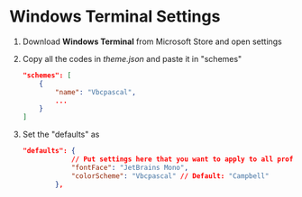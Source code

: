 # Windows Terminal Settings

1. Download **Windows Terminal** from Microsoft Store and open settings

2. Copy all the codes in *theme.json* and paste it in "schemes"

   ``` json
   "schemes": [
       {
           "name": "Vbcpascal",
           ...
       }
   ] 
   ```

3. Set the "defaults" as

   ``` json
   "defaults": {
               // Put settings here that you want to apply to all profiles.
               "fontFace": "JetBrains Mono",
               "colorScheme": "Vbcpascal" // Default: "Campbell"
           },
   ```
   
   